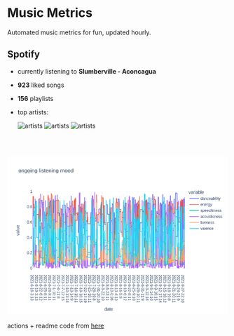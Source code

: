 # Music Metrics

Automated music metrics for fun, updated hourly.

## Spotify

- currently listening to **Slumberville - Aconcagua**

- **923** liked songs
- **156** playlists

- top artists: 

    ![artists](https://i.scdn.co/image/ab6761610000f178f9b1521167f731d99bd51a07) ![artists](https://i.scdn.co/image/ab6761610000f178489a895e62d62ab71f50775f) ![artists](https://i.scdn.co/image/ab6761610000f178230626abc059df28486f6591)

<br></br>

<!-- ## Audio features for currently playing

![feature spread](figures/auto.png) -->

![ongoing features](figures/timeseries.png)

actions + readme code from [here](https://github.com/gargakshit/gargakshit)
